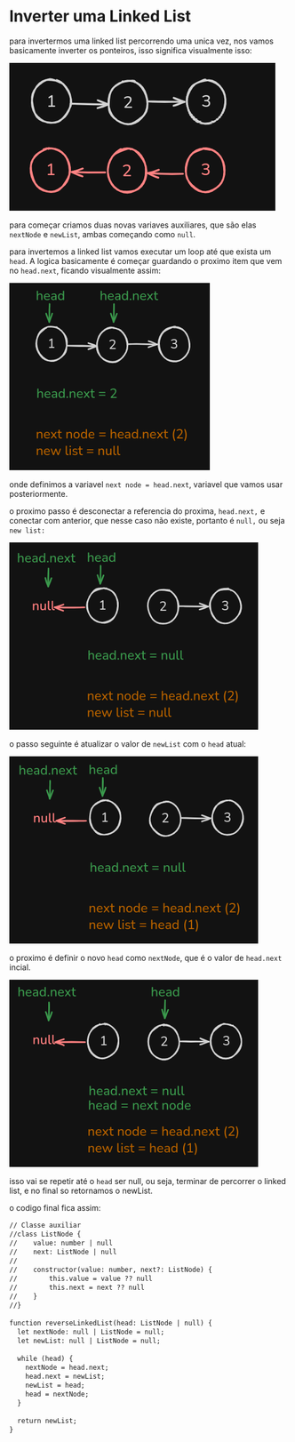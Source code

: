 # Inverter uma Linked List

para invertermos uma linked list percorrendo uma unica vez, nos vamos basicamente inverter os ponteiros, isso significa visualmente isso:

![image.png](images/image.png)

para começar criamos duas novas variaves auxiliares, que são elas `nextNode` e `newList`, ambas começando como `null`.

para invertemos a linked list vamos executar um loop até que exista um `head`. A logica basicamente é começar guardando o proximo item que vem no `head.next`, ficando visualmente assim:

![image.png](images/image-0.png)

onde definimos a variavel `next node = head.next`, variavel que vamos usar posteriormente.

o proximo passo é desconectar a referencia do proxima, `head.next,` e conectar com anterior, que nesse caso não existe, portanto é `null,` ou seja `new list:`

![image.png](images/image-1.png)

o passo seguinte é atualizar o valor de `newList` com o `head` atual:

![image.png](images/image-2.png)

o proximo é definir o novo `head` como `nextNode`, que é o valor de `head.next` incial.

![image.png](images/image-3.png)

isso vai se repetir até o `head` ser null, ou seja, terminar de percorrer o linked list, e no final so retornamos o newList.

o codigo final fica assim:

```tsx
// Classe auxiliar
//class ListNode {
//    value: number | null
//    next: ListNode | null
//
//    constructor(value: number, next?: ListNode) {
//        this.value = value ?? null
//        this.next = next ?? null
//    }
//}

function reverseLinkedList(head: ListNode | null) {
  let nextNode: null | ListNode = null;
  let newList: null | ListNode = null;

  while (head) {
    nextNode = head.next;
    head.next = newList;
    newList = head;
    head = nextNode;
  }

  return newList;
}
```
